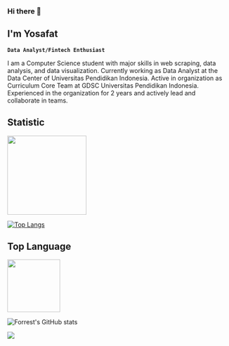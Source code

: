 ### Hi there 👋

## I'm Yosafat

**`Data Analyst/Fintech Enthusiast`**

I am a Computer Science student with major skills in web scraping, data analysis, and data visualization. Currently working as Data Analyst at the Data Center of Universitas Pendidikan Indonesia. Active in organization as Curriculum Core Team at GDSC Universitas Pendidikan Indonesia. Experienced in the organization for 2 years and actively lead and collaborate in teams.

## Statistic
<img height="180em" src="https://github-readme-stats-eight-theta.vercel.app/api?username=crypter70&show_icons=true&include_all_commits=true&count_private=true"/>

[![Top Langs](https://github-readme-stats-ten-gilt.vercel.app/api/top-langs/?username=crypter70&layout=compact)](https://github.com/anuraghazra/github-readme-stats)



## Top Language
<img height="120em" src="https://github-readme-stats-eight-theta.vercel.app/api/top-langs/?username=crypter70&layout=compact&langs_count=8"/>

![Forrest's GitHub stats](https://github-readme-stats-ten-gilt.vercel.app/api?username=crypter70&show_icons=true&theme=swift)


![](https://komarev.com/ghpvc/?username=crypter70)
<!--
**crypter70/crypter70** is a ✨ _special_ ✨ repository because its `README.md` (this file) appears on your GitHub profile.

Here are some ideas to get you started:

- 🔭 I’m currently working on ...
- 🌱 I’m currently learning ...
- 👯 I’m looking to collaborate on ...
- 🤔 I’m looking for help with ...
- 💬 Ask me about ...
- 📫 How to reach me: ...
- 😄 Pronouns: ...
- ⚡ Fun fact: ...
-->
